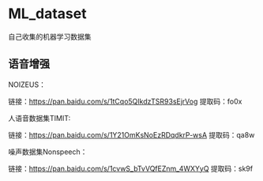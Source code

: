 # ML_dataset
自己收集的机器学习数据集



## 语音增强

NOIZEUS：

链接：https://pan.baidu.com/s/1tCqo5QIkdzTSR93sEjrVog 
提取码：fo0x 



人语音数据集TIMIT:

链接：https://pan.baidu.com/s/1Y21OmKsNoEzRDqdkrP-wsA 
提取码：qa8w 



噪声数据集Nonspeech：

链接：https://pan.baidu.com/s/1cvwS_bTvVQfEZnm_4WXYyQ 
提取码：sk9f 
